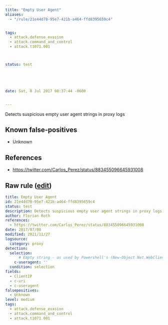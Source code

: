 ```yaml
---
title: "Empty User Agent"
aliases:
  - "/rule/21e44d78-95e7-421b-a464-ffd8395659c4"


tags:
  - attack.defense_evasion
  - attack.command_and_control
  - attack.t1071.001



status: test





date: Sat, 8 Jul 2017 08:37:44 -0600


---
```


Detects suspicious empty user agent strings in proxy logs

<!--more-->


## Known false-positives

* Unknown



## References

* https://twitter.com/Carlos_Perez/status/883455096645931008


## Raw rule ([edit](https://github.com/SigmaHQ/sigma/edit/master/rules/proxy/proxy_empty_ua.yml))
```yaml
title: Empty User Agent
id: 21e44d78-95e7-421b-a464-ffd8395659c4
status: test
description: Detects suspicious empty user agent strings in proxy logs
author: Florian Roth
references:
  - https://twitter.com/Carlos_Perez/status/883455096645931008
date: 2017/07/08
modified: 2021/11/27
logsource:
  category: proxy
detection:
  selection:
      # Empty string - as used by Powershell's (New-Object Net.WebClient).DownloadString
    c-useragent: ''
  condition: selection
fields:
  - ClientIP
  - c-uri
  - c-useragent
falsepositives:
  - Unknown
level: medium
tags:
  - attack.defense_evasion
  - attack.command_and_control
  - attack.t1071.001

```
